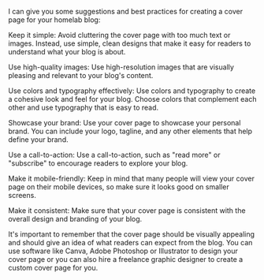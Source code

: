 I can give you some suggestions and best practices for creating a cover page for your homelab blog:

Keep it simple: Avoid cluttering the cover page with too much text or images. Instead, use simple, clean designs that make it easy for readers to understand what your blog is about.

Use high-quality images: Use high-resolution images that are visually pleasing and relevant to your blog's content.

Use colors and typography effectively: Use colors and typography to create a cohesive look and feel for your blog. Choose colors that complement each other and use typography that is easy to read.

Showcase your brand: Use your cover page to showcase your personal brand. You can include your logo, tagline, and any other elements that help define your brand.

Use a call-to-action: Use a call-to-action, such as "read more" or "subscribe" to encourage readers to explore your blog.

Make it mobile-friendly: Keep in mind that many people will view your cover page on their mobile devices, so make sure it looks good on smaller screens.

Make it consistent: Make sure that your cover page is consistent with the overall design and branding of your blog.

It's important to remember that the cover page should be visually appealing and should give an idea of what readers can expect from the blog. You can use software like Canva, Adobe Photoshop or Illustrator to design your cover page or you can also hire a freelance graphic designer to create a custom cover page for you.
